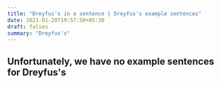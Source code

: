```yaml
---
title: "Dreyfus's in a sentence | Dreyfus's example sentences"
date: 2021-01-20T19:57:50+05:30
draft: falses
summary: "Dreyfus's"
---
```

## Unfortunately, we have no example sentences for Dreyfus's                 
